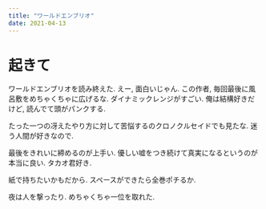 ```yaml
---
title: "ワールドエンブリオ"
date: 2021-04-13
---
```


# 起きて
ワールドエンブリオを読み終えた. えー, 面白いじゃん. この作者, 毎回最後に風呂敷をめちゃくちゃに広げるな. ダイナミックレンジがすごい. 俺は結構好きだけど, 読んでて頭がパンクする.

たった一つの冴えたやり方に対して苦悩するのクロノクルセイドでも見たな. 迷う人間が好きなので.

最後をきれいに締めるのが上手い. 優しい嘘をつき続けて真実になるというのが本当に良い. タカオ君好き.

紙で持ちたいかもだから. スペースができたら全巻ポチるか.

夜は人を撃ったり. めちゃくちゃ一位を取れた.